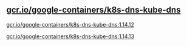 
[gcr.io/google-containers/k8s-dns-kube-dns](https://hub.docker.com/r/anjia0532/google-containers.k8s-dns-kube-dns/tags/)
-----


[gcr.io/google-containers/k8s-dns-kube-dns:1.14.12](https://hub.docker.com/r/anjia0532/google-containers.k8s-dns-kube-dns/tags/)


[gcr.io/google-containers/k8s-dns-kube-dns:1.14.13](https://hub.docker.com/r/anjia0532/google-containers.k8s-dns-kube-dns/tags/)


